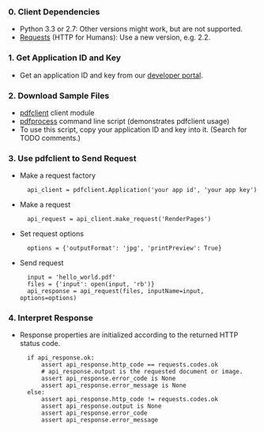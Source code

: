 <!-- this prevents Doxygen from putting excess space at the top of the page -->
### 0. Client Dependencies

* Python 3.3 or 2.7: Other versions might work, but are not supported.
* [Requests](http://docs.python-requests.org/en/latest/) (HTTP for Humans):
Use a new version, e.g. 2.2.

### 1. Get Application ID and Key

* Get an application ID and key from our
[developer portal](http://api.datalogics-cloud.com/).

### 2. Download Sample Files

* [pdfclient](download/pdfclient.py) client module
* [pdfprocess](download/pdfprocess.py) command line script
(demonstrates pdfclient usage)
* To use this script, copy your application ID and key into it.
(Search for TODO comments.)

### 3. Use pdfclient to Send Request

* Make a request factory

        api_client = pdfclient.Application('your app id', 'your app key')

* Make a request

        api_request = api_client.make_request('RenderPages')

* Set request options

        options = {'outputFormat': 'jpg', 'printPreview': True}

* Send request 

        input = 'hello_world.pdf'
        files = {'input': open(input, 'rb')}
        api_response = api_request(files, inputName=input, options=options)

### 4. Interpret Response

* Response properties are initialized according to the returned HTTP
status code.

        if api_response.ok:
            assert api_response.http_code == requests.codes.ok
            # api_response.output is the requested document or image.
            assert api_response.error_code is None
            assert api_response.error_message is None
        else:
            assert api_response.http_code != requests.codes.ok
            assert api_response.output is None
            assert api_response.error_code
            assert api_response.error_message

